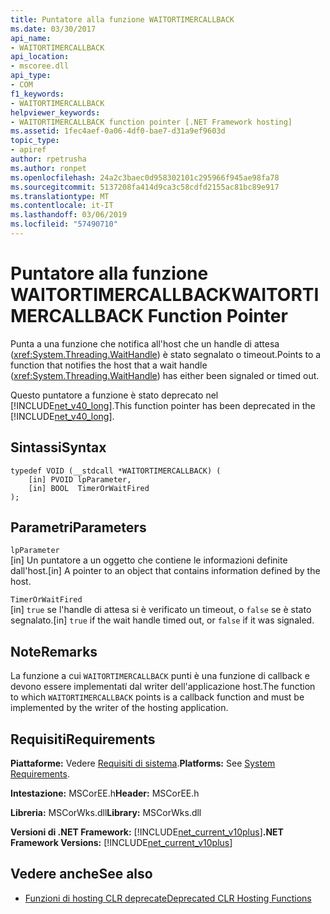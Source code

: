 ```yaml
---
title: Puntatore alla funzione WAITORTIMERCALLBACK
ms.date: 03/30/2017
api_name:
- WAITORTIMERCALLBACK
api_location:
- mscoree.dll
api_type:
- COM
f1_keywords:
- WAITORTIMERCALLBACK
helpviewer_keywords:
- WAITORTIMERCALLBACK function pointer [.NET Framework hosting]
ms.assetid: 1fec4aef-0a06-4df0-bae7-d31a9ef9603d
topic_type:
- apiref
author: rpetrusha
ms.author: ronpet
ms.openlocfilehash: 24a2c3baec0d958302101c295966f945ae98fa78
ms.sourcegitcommit: 5137208fa414d9ca3c58cdfd2155ac81bc89e917
ms.translationtype: MT
ms.contentlocale: it-IT
ms.lasthandoff: 03/06/2019
ms.locfileid: "57490710"
---
```

# <a name="waitortimercallback-function-pointer"></a><span data-ttu-id="ee6e3-102">Puntatore alla funzione WAITORTIMERCALLBACK</span><span class="sxs-lookup"><span data-stu-id="ee6e3-102">WAITORTIMERCALLBACK Function Pointer</span></span>
<span data-ttu-id="ee6e3-103">Punta a una funzione che notifica all'host che un handle di attesa (<xref:System.Threading.WaitHandle>) è stato segnalato o timeout.</span><span class="sxs-lookup"><span data-stu-id="ee6e3-103">Points to a function that notifies the host that a wait handle (<xref:System.Threading.WaitHandle>) has either been signaled or timed out.</span></span>  
  
 <span data-ttu-id="ee6e3-104">Questo puntatore a funzione è stato deprecato nel [!INCLUDE[net_v40_long](../../../../includes/net-v40-long-md.md)].</span><span class="sxs-lookup"><span data-stu-id="ee6e3-104">This function pointer has been deprecated in the [!INCLUDE[net_v40_long](../../../../includes/net-v40-long-md.md)].</span></span>  
  
## <a name="syntax"></a><span data-ttu-id="ee6e3-105">Sintassi</span><span class="sxs-lookup"><span data-stu-id="ee6e3-105">Syntax</span></span>  
  
```  
typedef VOID (__stdcall *WAITORTIMERCALLBACK) (  
    [in] PVOID lpParameter,  
    [in] BOOL  TimerOrWaitFired  
);  
```  
  
## <a name="parameters"></a><span data-ttu-id="ee6e3-106">Parametri</span><span class="sxs-lookup"><span data-stu-id="ee6e3-106">Parameters</span></span>  
 `lpParameter`  
 <span data-ttu-id="ee6e3-107">[in] Un puntatore a un oggetto che contiene le informazioni definite dall'host.</span><span class="sxs-lookup"><span data-stu-id="ee6e3-107">[in] A pointer to an object that contains information defined by the host.</span></span>  
  
 `TimerOrWaitFired`  
 <span data-ttu-id="ee6e3-108">[in] `true` se l'handle di attesa si è verificato un timeout, o `false` se è stato segnalato.</span><span class="sxs-lookup"><span data-stu-id="ee6e3-108">[in] `true` if the wait handle timed out, or `false` if it was signaled.</span></span>  
  
## <a name="remarks"></a><span data-ttu-id="ee6e3-109">Note</span><span class="sxs-lookup"><span data-stu-id="ee6e3-109">Remarks</span></span>  
 <span data-ttu-id="ee6e3-110">La funzione a cui `WAITORTIMERCALLBACK` punti è una funzione di callback e devono essere implementati dal writer dell'applicazione host.</span><span class="sxs-lookup"><span data-stu-id="ee6e3-110">The function to which `WAITORTIMERCALLBACK` points is a callback function and must be implemented by the writer of the hosting application.</span></span>  
  
## <a name="requirements"></a><span data-ttu-id="ee6e3-111">Requisiti</span><span class="sxs-lookup"><span data-stu-id="ee6e3-111">Requirements</span></span>  
 <span data-ttu-id="ee6e3-112">**Piattaforme:** Vedere [Requisiti di sistema](../../../../docs/framework/get-started/system-requirements.md).</span><span class="sxs-lookup"><span data-stu-id="ee6e3-112">**Platforms:** See [System Requirements](../../../../docs/framework/get-started/system-requirements.md).</span></span>  
  
 <span data-ttu-id="ee6e3-113">**Intestazione:** MSCorEE.h</span><span class="sxs-lookup"><span data-stu-id="ee6e3-113">**Header:** MSCorEE.h</span></span>  
  
 <span data-ttu-id="ee6e3-114">**Libreria:** MSCorWks.dll</span><span class="sxs-lookup"><span data-stu-id="ee6e3-114">**Library:** MSCorWks.dll</span></span>  
  
 <span data-ttu-id="ee6e3-115">**Versioni di .NET Framework:** [!INCLUDE[net_current_v10plus](../../../../includes/net-current-v10plus-md.md)]</span><span class="sxs-lookup"><span data-stu-id="ee6e3-115">**.NET Framework Versions:** [!INCLUDE[net_current_v10plus](../../../../includes/net-current-v10plus-md.md)]</span></span>  
  
## <a name="see-also"></a><span data-ttu-id="ee6e3-116">Vedere anche</span><span class="sxs-lookup"><span data-stu-id="ee6e3-116">See also</span></span>
- [<span data-ttu-id="ee6e3-117">Funzioni di hosting CLR deprecate</span><span class="sxs-lookup"><span data-stu-id="ee6e3-117">Deprecated CLR Hosting Functions</span></span>](../../../../docs/framework/unmanaged-api/hosting/deprecated-clr-hosting-functions.md)
